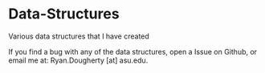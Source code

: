 Data-Structures
===============

Various data structures that I have created

If you find a bug with any of the data structures, open a Issue on Github, or email me at: Ryan.Dougherty [at] asu.edu.
